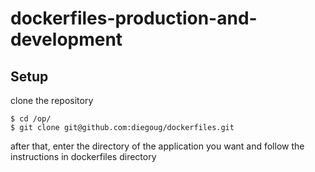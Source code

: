 dockerfiles-production-and-development
======================================

Setup
-----
clone the repository

    $ cd /op/
    $ git clone git@github.com:diegoug/dockerfiles.git
    
after that, enter the directory of the application you want and follow the instructions in dockerfiles directory

